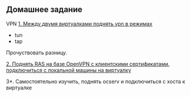 Домашнее задание
----------------------
VPN
[1. Между двумя виртуалками поднять vpn в режимах](https://github.com/kyourselfer/OTUS_LinuxAdmin201804/tree/master/lesson11_vpn/1)
- tun
- tap

Прочуствовать разницу.

[2. Поднять RAS на базе OpenVPN с клиентскими сертификатами, подключиться с локальной машины на виртуалку](https://github.com/kyourselfer/OTUS_LinuxAdmin201804/tree/master/lesson11_vpn/2)

3*. Самостоятельно изучить, поднять ocserv и подключиться с хоста к виртуалке

